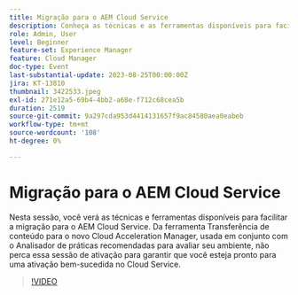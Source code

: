 ```yaml
---
title: Migração para o AEM Cloud Service
description: Conheça as técnicas e as ferramentas disponíveis para facilitar a migração para o AEM Cloud Service. Da ferramenta Transferência de conteúdo para a nova Cloud Acceleration Manager usada em conjunto com o Analisador de práticas recomendadas para avaliar seu ambiente.
role: Admin, User
level: Beginner
feature-set: Experience Manager
feature: Cloud Manager
doc-type: Event
last-substantial-update: 2023-08-25T00:00:00Z
jira: KT-13810
thumbnail: 3422533.jpeg
exl-id: 271e12a5-69b4-4bb2-a68e-f712c68cea5b
duration: 2519
source-git-commit: 9a297cda953d4414131657f9ac84580aea0eabeb
workflow-type: tm+mt
source-wordcount: '108'
ht-degree: 0%

---
```


# Migração para o AEM Cloud Service

Nesta sessão, você verá as técnicas e ferramentas disponíveis para facilitar a migração para o AEM Cloud Service. Da ferramenta Transferência de conteúdo para o novo Cloud Acceleration Manager, usada em conjunto com o Analisador de práticas recomendadas para avaliar seu ambiente, não perca essa sessão de ativação para garantir que você esteja pronto para uma ativação bem-sucedida no Cloud Service.

>[!VIDEO](https://video.tv.adobe.com/v/3422533/?learn=on)
